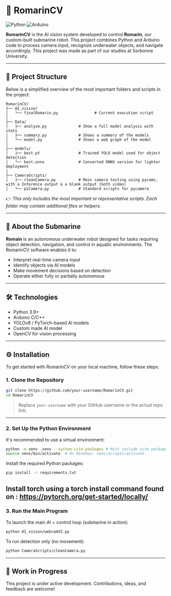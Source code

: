 # 🧭 RomarinCV

![Python](https://img.shields.io/badge/Python-3.9+-blue?logo=python)
![Arduino](https://img.shields.io/badge/-Compatible-00979D?logo=arduino&logoColor=white&label=Arduino&labelColor=gray)

**RomarinCV** is the AI vision system developed to control **Romarin**, our custom-built submarine robot. This project combines Python and Arduino code to process camera input, recognize underwater objects, and navigate accordingly. This project was made as part of our studies at Sorbonne University.

---

## 📁 Project Structure

Below is a simplified overview of the most important folders and scripts in the project:

```
RomarinCV/
├── AI_vision/
│   └── finalRomarin.py                # Current execution script
│
├── Data/
│   ├── analyze.py              # Show a full model analysis with stats
│   ├── summary.py              # Shows a summary of the models
│   └── model.py                # Shows a web graph of the model
│
├── models/
│   ├── best.pt                 # Trained YOLO model used for object detection
│   └── best.onnx               # Converted ONNX version for lighter deployment
│
├── CameraScripts/
│   ├── cleanCamera.py          # Main camera testing using pycams, with a Inference output & a blank output (both video)
│   └── piCamera.py             # Standard scripts for pycamera
```

👉 *This only includes the most important or representative scripts. Each folder may contain additional files or helpers.*


---

## 🤖 About the Submarine

**Romain** is an autonomous underwater robot designed for tasks requiring object detection, navigation, and control in aquatic environments. The RomarinCV software enables it to:
- Interpret real-time camera input
- Identify objects via AI models
- Make movement decisions based on detection
- Operate either fully or partially autonomous

---

## 🛠️ Technologies

- Python 3.9+
- Arduino C/C++
- YOLOv8 / PyTorch-based AI models
- Custom made AI model
- OpenCV for vision processing

---
## ⚙️ Installation

To get started with RomarinCV on your local machine, follow these steps:

### 1. Clone the Repository

```bash
git clone https://github.com/your-username/RomarinCV.git
cd RomarinCV
```

> Replace `your-username` with your GitHub username or the actual repo link.

---

### 2. Set Up the Python Environment

It's recommended to use a virtual environment:

```bash
python -m venv .venv --system-site-packages # Must include site package if using picamera !
source venv/bin/activate  # On Windows: venv\Scripts\activate
```

Install the required Python packages:

```bash
pip install -r requirements.txt
```
Install torch using a torch install command found on : https://pytorch.org/get-started/locally/
---

### 3. Run the Main Program

To launch the main AI + control loop (submarine in action):

```bash
python AI_vision/webcamV2.py
```

To run detection only (no movement):

```bash
python CameraScripts/cleanCamera.py
```

---

## 🚧 Work in Progress

This project is under active development. Contributions, ideas, and feedback are welcome!
